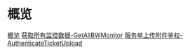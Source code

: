 # 概览
[概览](api/uhybridv3-api/overview.md)
[获取所有监控数据-GetAllBWMonitor](api/uhybridv3-api/get_all_bw_monitor.md)
[服务单上传附件鉴权-AuthenticateTicketUpload](api/uhybridv3-api/authenticate_ticket_upload.md)
